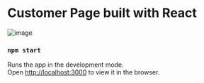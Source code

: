# Customer Page built with React

![image](https://user-images.githubusercontent.com/23268281/113061588-967e5500-91b2-11eb-9203-061cfe8df896.png)


### `npm start`

Runs the app in the development mode.\
Open [http://localhost:3000](http://localhost:3000) to view it in the browser.

